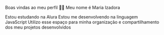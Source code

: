Boas vindas ao meu perfil 💙💙
Meu nome é Maria Izadora

Estou estudando na Alura
Estou me desenvolvendo na linguagem JavaScript
Utilizo esse espaço para minha organização e compartilhamento dos meu projetos desenvolvidos
